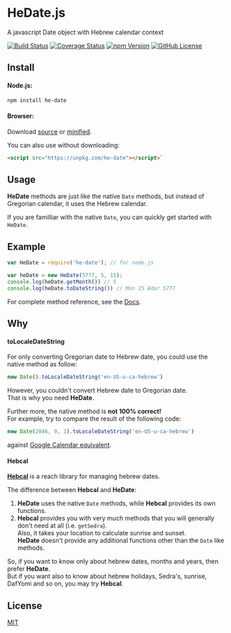 
# HeDate.js

A javascript Date object with Hebrew calendar context

[![Build Status][build-badge]][build-link]
[![Coverage Status][coverage-badge]][coverage-link]
[![npm Version][npm-badge]][npm-link]
[![GitHub License][license-badge]][license-link]

## Install

#### Node.js:
```bash
npm install he-date
```

#### Browser:
Download [source][source] or [minified][minified].

You can also use without downloading:
```html
<script src="https://unpkg.com/he-date"></script>`
```

## Usage

**HeDate** methods are just like the native `Date` methods, but instead of Gregorian calendar, it
uses the Hebrew calendar.

If you are familliar with the native `Date`, you can quickly get started with `HeDate`.

## Example

```js
var HeDate = require('he-date'); // for node.js

var heDate = new HeDate(5777, 5, 15);
console.log(heDate.getMonth()) // 5
console.log(heDate.toDateString()) // Mon 15 Adar 5777
```

For complete method reference, see the [Docs](DOCS.md).

## Why

#### toLocaleDateString
For only converting Gregorian date to Hebrew date, you could use the native method as follow:
```js
new Date().toLocaleDateString('en-US-u-ca-hebrew')
```
However, you couldn't convert Hebrew date to Gregorian date.  
That is why you need **HeDate**.

Further more, the native method is **not 100% correct!**  
For example, try to compare the result of the following code:
```js
new Date(2046, 9, 1).toLocaleDateString('en-US-u-ca-hebrew')
```
against [Google Calendar equivalent][google-calendar].


#### Hebcal
**[Hebcal][hebcal]** is a reach library for managing hebrew dates.

The difference between **Hebcal** and **HeDate**:
1. **HeDate** uses the native `Date` methods, while **Hebcal** provides its own
  functions.
1. **Hebcal** provides you with very much methods that you will generally don't need at all (i.e.
  `getSedra`).  
  Also, it takes your location to calculate sunrise and sunset.  
  **HeDate** doesn't provide any additional functions other than the `Date` like methods.

So, if you want to know only about hebrew dates, months and years, then prefer **HeDate**.  
But if you want also to know about hebrew holidays, Sedra's, sunrise, DafYomi and so on, you may
try **Hebcal**.

## License
[MIT](LICENSE)

  [build-badge]: https://travis-ci.org/abrahamos/he-date.svg?branch=master
  [build-link]: https://travis-ci.org/abrahamos/he-date
  [coverage-badge]: https://coveralls.io/repos/github/abrahamos/he-date/badge.svg?branch=master
  [coverage-link]: https://coveralls.io/github/abrahamos/he-date?branch=master
  [npm-badge]: https://badge.fury.io/js/he-date.svg
  [npm-link]: https://badge.fury.io/js/he-date
  [license-badge]: https://img.shields.io/badge/license-MIT-blue.svg
  [license-link]: https://raw.githubusercontent.com/abrahamos/he-date/master/LICENSE

  [source]: https://raw.githubusercontent.com/abrahamos/he-date/master/HeDate.js
  [minified]: https://raw.githubusercontent.com/abrahamos/he-date/master/HeDate.min.js
  [google-calendar]: https://calendar.google.com/calendar/render#main_7%7Cday-1+39233+39233+39233
  [hebcal]: https://github.com/hebcal/hebcal-js
